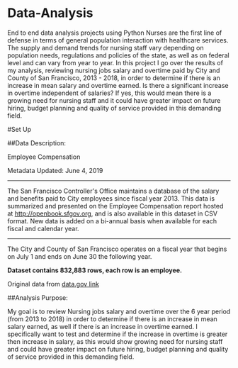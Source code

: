 # Data-Analysis
End to end data analysis projects using Python
Nurses are the first line of defense in terms of general population interaction with healthcare services. The supply and demand trends for nursing staff vary depending on population needs, regulations and policies of the state, as well as on federal level and can vary from year to year. 
In this project I go over the results of my analysis, reviewing nursing jobs salary and overtime paid by City and County of San Francisco, 2013 - 2018, in order to determine if there is an increase in mean salary and overtime earned. Is there a significant increase in overtime independent of salaries? 
If yes, this would mean there is a growing need for nursing staff and it could have greater impact on future hiring, budget planning and quality of service provided in this demanding field.

#Set Up

##Data Description:

Employee Compensation


Metadata Updated: June 4, 2019 

---

The San Francisco Controller's Office maintains a database of the salary and benefits paid to City employees since fiscal year 2013. This data is summarized and presented on the Employee Compensation report hosted at http://openbook.sfgov.org, and is also available in this dataset in CSV format. New data is added on a bi-annual basis when available for each fiscal and calendar year. 


---


The City and County of San Francisco operates on a fiscal year that begins on July 1 and ends on June 30 the following year.

**Dataset contains 832,883 rows, each row is an employee.**

Original data from [data.gov link](https://catalog.data.gov/dataset/employee-compensation-53987)

##Analysis Purpose:

My goal is to review Nursing jobs salary and overtime over the 6 year period (from 2013 to 2018) in order to determine if there is an increase in mean salary earned, as well if there is an increase in overtime earned. I specifically want to test and determine if the increase in overtime is greater then increase in salary, as this would show growing need for nursing staff and could have greater impact on future hiring, budget planning and quality of service provided in this demanding field.
